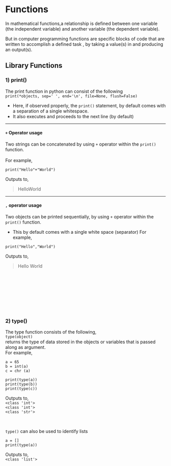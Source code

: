 # Functions
In mathematical functions,a relationship is defined between one variable (the independent variable) and another variable (the dependent variable).

But in computer programming functions are specific blocks of code that are written to accomplish a defined task , by taking a value(s) in and producing an output(s).

## Library Functions
### 1) print() <br>
The print function in python can consist of the following <br>
`print(*objects, sep=' ', end='\n', file=None, flush=False)`<br>
- Here, if observed properly, the `print()` statement, by default comes with a separation of a single whitespace. <br>
- It also executes and proceeds to the next line (by default) <br> 
---------
#### `+` Operator usage
Two strings can be concatenated by using `+` operator within the `print()` function.
<br> <br>
For example, <br>
```
print("Hello"+"World")
```
Outputs to,  
>HelloWorld 
---------
#### `,` operator usage
Two objects can be printed sequentially, by using `+` operator within the `print()` function.<br>
- This by default comes with a single white space (separator)
For example, <br>
```
print("Hello","World")
```
Outputs to,  
>Hello World
>
<br> <br> 
---
<br> <br>
### 2) type() <br>
The type function consists of the following, <br>
`type(object)` <br>
returns the type of data stored in the objects or variables that is passed along as argument. <br>
For example,  <br>

 ```
a = 65
b = int(a)
c = chr (a)

print(type(a))
print(type(b))
print(type(c))
```
Outputs to, <br>
`<class 'int'>`<br>
`<class 'int'>`<br>
`<class 'str'>`<br>

<br>

`type()` can also be used to identify lists
```
a = []
print(type(a))
```

Outputs to, <br>
`<class 'list'>`
